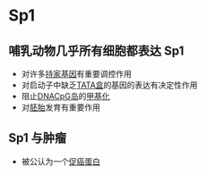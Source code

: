 # Sp1

## 哺乳动物几乎所有细胞都表达 Sp1

- 对许多[持家基因](持家基因.md)有重要调控作用
- 对启动子中缺乏[TATA盒](TATA盒.md)的基因的表达有决定性作用
- 阻止[DNA](DNA.md)[CpG岛](CpG岛.md)的[甲基化](DNA甲基化.md)
- 对[胚胎](胚胎.md)发育有重要作用

## Sp1 与肿瘤

- 被公认为一个[促癌蛋白](促癌蛋白.md)

